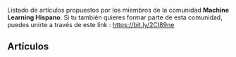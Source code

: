 Listado de artículos propuestos por los miembros de la comunidad **Machine Learning Hispano**. Si tu también quieres formar parte de esta comunidad, puedes unirte a través de este link : https://bit.ly/2CI89ne

## Artículos